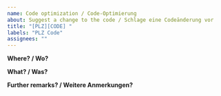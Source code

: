 ```yaml
---
name: Code optimization / Code-Optimierung
about: Suggest a change to the code / Schlage eine Codeänderung vor
title: "[PLZ][CODE] "
labels: "PLZ Code"
assignees: ""
---
```


**Where? / Wo?**

**What? / Was?**

**Further remarks? / Weitere Anmerkungen?**
